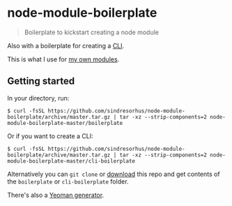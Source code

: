 # node-module-boilerplate

> Boilerplate to kickstart creating a node module

Also with a boilerplate for creating a [CLI](http://en.wikipedia.org/wiki/Command-line_interface).

This is what I use for [my own modules](https://www.npmjs.com/~sindresorhus).


## Getting started

In your directory, run:

```
$ curl -fsSL https://github.com/sindresorhus/node-module-boilerplate/archive/master.tar.gz | tar -xz --strip-components=2 node-module-boilerplate-master/boilerplate
```

Or if you want to create a CLI:

```
$ curl -fsSL https://github.com/sindresorhus/node-module-boilerplate/archive/master.tar.gz | tar -xz --strip-components=2 node-module-boilerplate-master/cli-boilerplate
```

Alternatively you can `git clone` or [download](https://github.com/sindresorhus/node-module-boilerplate/archive/master.zip) this repo and get contents of the `boilerplate` or `cli-boilerplate` folder.

There's also a [Yeoman generator](https://github.com/sindresorhus/generator-nm).
